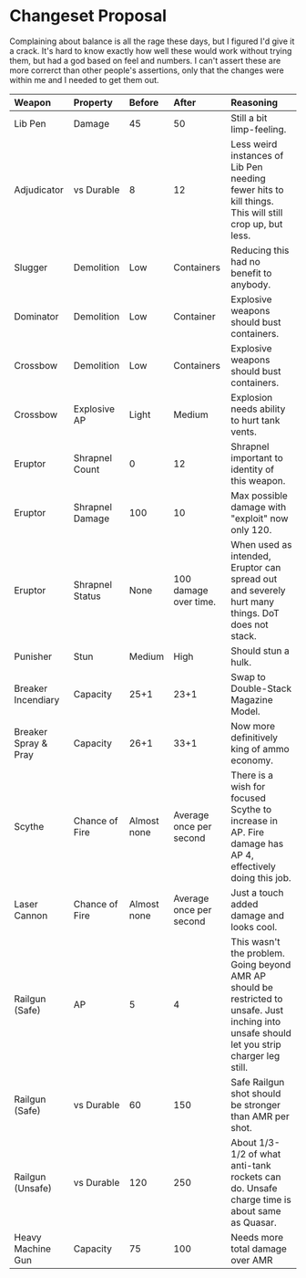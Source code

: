 # Changeset Proposal

Complaining about balance is all the rage these days, but I figured I'd give it a crack. It's hard to know exactly how well these would work without trying them, but had a god based on feel and numbers. I can't assert these are more correrct than other people's assertions, only that the changes were within me and I needed to get them out.

|Weapon|Property|Before|After|Reasoning|
|:-|:-|:-|:-|:-|
|Lib Pen|Damage|45|50|Still a bit limp-feeling.|
|Adjudicator|vs Durable|8|12|Less weird instances of Lib Pen needing fewer hits to kill things. This will still crop up, but less.|
|Slugger|Demolition|Low|Containers|Reducing this had no benefit to anybody.|
|Dominator|Demolition|Low|Container|Explosive weapons should bust containers.|
|Crossbow|Demolition|Low|Containers|Explosive weapons should bust containers.|
|Crossbow|Explosive AP|Light|Medium|Explosion needs ability to hurt tank vents.|
|Eruptor|Shrapnel Count|0|12|Shrapnel important to identity of this weapon.|
|Eruptor|Shrapnel Damage|100|10|Max possible damage with "exploit" now only 120.|
|Eruptor|Shrapnel Status|None|100 damage over time.|When used as intended, Eruptor can spread out and severely hurt many things. DoT does not stack.|
|Punisher|Stun|Medium|High|Should stun a hulk.|
|Breaker Incendiary|Capacity|25+1|23+1|Swap to Double-Stack Magazine Model.|
|Breaker Spray & Pray|Capacity|26+1|33+1|Now more definitively king of ammo economy.|
|Scythe|Chance of Fire|Almost none|Average once per second|There is a wish for focused Scythe to increase in AP. Fire damage has AP 4, effectively doing this job.|
|Laser Cannon|Chance of Fire|Almost none|Average once per second|Just a touch added damage and looks cool.|
|Railgun (Safe)|AP|5|4|This wasn't the problem. Going beyond AMR AP should be restricted to unsafe. Just inching into unsafe should let you strip charger leg still.|
|Railgun (Safe)|vs Durable|60|150|Safe Railgun shot should be stronger than AMR per shot.|
|Railgun (Unsafe)|vs Durable|120|250|About 1/3-1/2 of what anti-tank rockets can do. Unsafe charge time is about same as Quasar.|
|Heavy Machine Gun|Capacity|75|100|Needs more total damage over AMR|
